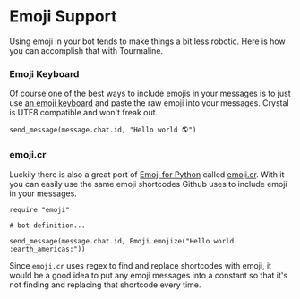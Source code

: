 # Emoji Support

Using emoji in your bot tends to make things a bit less robotic. Here is how you can accomplish
that with Tourmaline.

### Emoji Keyboard

Of course one of the best ways to include emojis in your messages is to just use [an emoji keyboard](https://coolsymbol.com/emojis/emoji-for-copy-and-paste.html) and paste the raw emoji into your messages. Crystal is UTF8 compatible and won't freak out.

```crystal
send_message(message.chat.id, "Hello world 🌎")
```

### emoji.cr

Luckily there is also a great port of [Emoji for Python](https://github.com/carpedm20/emoji) called [emoji.cr](https://github.com/veelenga/emoji.cr). With it you can easily use the same emoji shortcodes Github uses to include emoji in your messages.

```crystal
require "emoji"

# bot definition...

send_message(message.chat.id, Emoji.emojize("Hello world :earth_americas:"))
```

Since `emoji.cr` uses regex to find and replace shortcodes with emoji, it would be a good idea to
put any emoji messages into a constant so that it's not finding and replacing that shortcode every time.